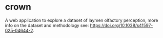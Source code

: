 # crown
A web application to explore a dataset of laymen olfactory perception, more info on the dataset and methodology see: https://doi.org/10.1038/s41597-025-04644-2.
